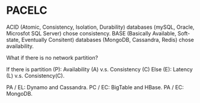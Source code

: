 # PACELC

ACID (Atomic, Consistency, Isolation, Durability) databases (mySQL, Oracle, Microsfot SQL Server) chose consistency.
BASE (Basically Available, Soft-state, Eventually Consitent) databases (MongoDB, Cassandra, Redis) chose availability.

What if there is no network partition?

If there is partition (P): Availability (A) v.s. Consistency (C) Else (E): Latency (L) v.s. Consistency(C).

PA / EL: Dynamo and Cassandra.
PC / EC: BigTable and HBase.
PA / EC: MongoDB.
